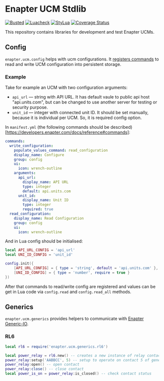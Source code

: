 # Enapter UCM Stdlib

[![Busted](https://github.com/enapter/enapter-ucm.lua/actions/workflows/busted.yml/badge.svg)]()
[![Luacheck](https://github.com/enapter/enapter-ucm.lua/actions/workflows/luacheck.yml/badge.svg)]()
[![StyLua](https://github.com/enapter/enapter-ucm.lua/actions/workflows/stylua.yml/badge.svg)]()
[![Coverage Status](https://coveralls.io/repos/github/Enapter/enapter-ucm.lua/badge.svg?branch=main)](https://coveralls.io/github/Enapter/enapter-ucm.lua?branch=main)

This repository contains libraries for development and test Enapter UCMs.

## Config
`enapter.ucm.config` helps with ucm configurations. It [registers commands](https://developers.enapter.com/docs/reference/ucm/enapter#enapterregister_command_handler) to read and write UCM configuration into persistent storage.

### Example
Take for example an UCM with two configuration arguments:
- `api_url` — string with API URL. It has default vaule to public api host "api.units.com", but can be changed to use another server for testing or security purpose.
- `unit_id` — integer with connected unit ID. It should be set manually, because it is individual per UCM. So, it is required config option.

In `manifest.yml` (the following commands should be described)[https://developers.enapter.com/docs/reference#commands]:
```yml
commands:
  write_configuration:
    populate_values_command: read_configuration
    display_name: Configure
    group: config
    ui:
      icon: wrench-outline
    arguments:
      api_url:
        display_name: API URL
        type: integer
        default: api.units.com
      unit_id:
        display_name: Unit ID
        type: integer
        required: true
  read_configuration:
    display_name: Read Configuration
    group: config
    ui:
      icon: wrench-outline
```

And in Lua config should be initialised:
```lua
local API_URL_CONFIG = 'api_url'
local UNI_ID_CONFIG = 'unit_id'

config.init({
    [API_URL_CONFIG] = { type = 'string', default = 'api.units.com' },
    [UNI_ID_CONFIG] = { type = 'number', require = true }
})
```

After that commands to read/write config are registered and values can be get in Lua code via `config.read` and `config.read_all` methods.


## Generics

`enapter.ucm.generics` provides helpers to communicate with [Enapter Generic-IO](https://marketplace.enapter.com/blueprints/generic_io).

### RL6

```lua
local rl6 = require('enapter.ucm.generics.rl6')

local power_relay = rl6.new() -- creates a new instance of relay contact
power_relay:setup('AABBCC', 5) -- setup to operate on contact 5 of generic RL-6 UCM with hardware id AABBCC
power_relay:open() -- open contact
power_relay:close() -- close contact
local power_is_on = power_relay:is_closed() -- check contact status
```
